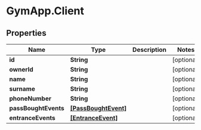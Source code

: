 # GymApp.Client

## Properties
Name | Type | Description | Notes
------------ | ------------- | ------------- | -------------
**id** | **String** |  | [optional] 
**ownerId** | **String** |  | [optional] 
**name** | **String** |  | [optional] 
**surname** | **String** |  | [optional] 
**phoneNumber** | **String** |  | [optional] 
**passBoughtEvents** | [**[PassBoughtEvent]**](PassBoughtEvent.md) |  | [optional] 
**entranceEvents** | [**[EntranceEvent]**](EntranceEvent.md) |  | [optional] 

